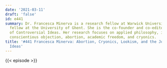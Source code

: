 ```yaml
---
date: '2021-03-11'
draft: 'false'
id: e441
summary: Dr. Francesca Minerva is a research fellow at Warwick University and a post-doctoral
  fellow at the University of Ghent. She is the co-founder and co-editor of the Journal
  of Controversial Ideas. Her research focuses on applied philosophy, including lookism,
  conscientious objection, abortion, academic freedom, and cryonics.
title: '#441 Francesca Minerva: Abortion, Cryonics, Lookism, and the Journal of Controversial
  Ideas'
---
```

{{< episode >}}
